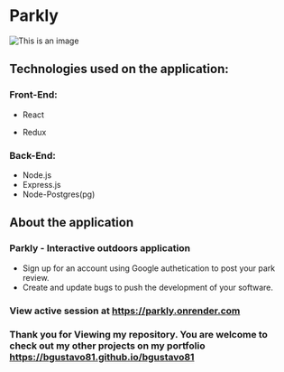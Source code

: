 # Parkly

![This is an image](https://my-foto-bucket-123.s3.us-east-2.amazonaws.com/github/parkly-diagram.png)

## Technologies used on the application:
### Front-End:
- React
* Redux

### Back-End:
* Node.js
* Express.js
* Node-Postgres(pg)

## About the application
### Parkly - Interactive outdoors application
* Sign up for an account using Google authetication to post your park review.
* Create and update bugs to push the development of your software.

### View active session at https://parkly.onrender.com

### Thank you for Viewing my repository. You are welcome to check out my other projects on my portfolio https://bgustavo81.github.io/bgustavo81

